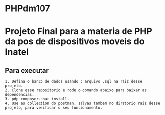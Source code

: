 # PHPdm107
# Projeto Final para a materia de PHP da pos de dispositivos moveis do Inatel
## Para executar
	1. Defina o banco de dados usando o arquivo .sql na raiz desse projeto.
	2. Clone esse repositorio e rode o comando abaixo para baixar as dependencias.
	3. pdp composer.phar install.
	4. Use as collection do postman, salvas tambem no diretorio raiz desse projeto, para verificar o seu funcionamento. 
